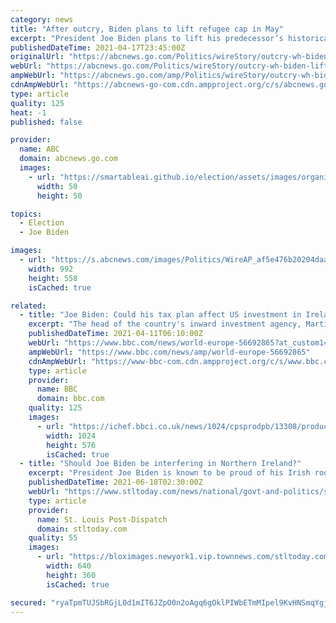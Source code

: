 ```yaml
---
category: news
title: "After outcry, Biden plans to lift refugee cap in May"
excerpt: "President Joe Biden plans to lift his predecessor’s historically low cap on refugees by next month, after initially moving only to expand the eligibility criteria for resettlements and getting swift blowback from allies in return."
publishedDateTime: 2021-04-17T23:45:00Z
originalUrl: "https://abcnews.go.com/Politics/wireStory/outcry-wh-biden-lift-refugee-cap-77132342"
webUrl: "https://abcnews.go.com/Politics/wireStory/outcry-wh-biden-lift-refugee-cap-77132342"
ampWebUrl: "https://abcnews.go.com/amp/Politics/wireStory/outcry-wh-biden-lift-refugee-cap-77132342"
cdnAmpWebUrl: "https://abcnews-go-com.cdn.ampproject.org/c/s/abcnews.go.com/amp/Politics/wireStory/outcry-wh-biden-lift-refugee-cap-77132342"
type: article
quality: 125
heat: -1
published: false

provider:
  name: ABC
  domain: abcnews.go.com
  images:
    - url: "https://smartableai.github.io/election/assets/images/organizations/abcnews.go.com-50x50.jpg"
      width: 50
      height: 50

topics:
  - Election
  - Joe Biden

images:
  - url: "https://s.abcnews.com/images/Politics/WireAP_af5e476b20204daa83d9b6e02fe738f7_16x9_992.jpg"
    width: 992
    height: 558
    isCached: true

related:
  - title: "Joe Biden: Could his tax plan affect US investment in Ireland?"
    excerpt: "The head of the country's inward investment agency, Martin Shanahan, described the Stripe investment as a \"phenomenal signal from Ireland and about Ireland\". But there's now a risk that the pipeline of investment from the US could dry up if President Joe Biden can lead a major change to global tax rules."
    publishedDateTime: 2021-04-11T06:10:00Z
    webUrl: "https://www.bbc.com/news/world-europe-56692865?at_custom1=%5Bpost+type%5D&at_campaign=64&at_custom2=twitter&at_custom4=AFD12F22-9A8C-11EB-975F-DCB94744363C&at_medium=custom7"
    ampWebUrl: "https://www.bbc.com/news/amp/world-europe-56692865"
    cdnAmpWebUrl: "https://www-bbc-com.cdn.ampproject.org/c/s/www.bbc.com/news/amp/world-europe-56692865"
    type: article
    provider:
      name: BBC
      domain: bbc.com
    quality: 125
    images:
      - url: "https://ichef.bbci.co.uk/news/1024/cpsprodpb/13308/production/_117900687_06ffc346-865c-4109-8912-654957eb9bfa.jpg"
        width: 1024
        height: 576
        isCached: true
  - title: "Should Joe Biden be interfering in Northern Ireland?"
    excerpt: "President Joe Biden is known to be proud of his Irish roots. This connection has been a cause for celebration in the Republic of Ireland and concern in the U.K."
    publishedDateTime: 2021-06-18T02:30:00Z
    webUrl: "https://www.stltoday.com/news/national/govt-and-politics/should-joe-biden-be-interfering-in-northern-ireland/article_29d77966-6bd6-5757-b636-7e3d99830c83.html"
    type: article
    provider:
      name: St. Louis Post-Dispatch
      domain: stltoday.com
    quality: 55
    images:
      - url: "https://bloximages.newyork1.vip.townnews.com/stltoday.com/content/tncms/assets/v3/editorial/2/9d/29d77966-6bd6-5757-b636-7e3d99830c83/60cc02412939a.preview.jpg?resize=640%2C360"
        width: 640
        height: 360
        isCached: true

secured: "ryaTpmTUJSbRGjL0d1mIT6JZpO0n2oAgq6gOklPIWbETmMIpel9KvHNSmqYgj37nW01m5HzIpwqlXTJ3iX/IFursBdUlA55p56r1G/CmHW3BViqbMv1pn0rNPhYfvIjrgsvYiLGyPNT6aU4rMj9TyvQGT0t3b2DF6ANJkbOjXqAjpFzOdsAQOg5P0NRssrq1mQ+uC36JudYvecge0zZKQnbIhx7xX/hzq/dcD45etiDHXeUrWnBTt9+6zmJtNM53w+7VJ529dcvXQhAAB/YvKn1Mjq6YmX/aKp09JPiO7NgaLPvDqiyZLHHu/DvxCNwRJ1J6pUtHiReqDZMe4xTGyyTUoOAajVqdO88rcjWXDKU=;/eYciCb5m/YN50r0HGL8Uw=="
---
```


